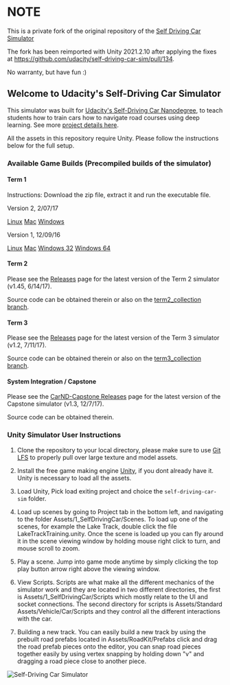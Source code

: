 
# NOTE

This is a private fork of the original repository of the [Self Driving Car Simulator](https://github.com/udacity/self-driving-car-sim/)

The fork has been reimported with Unity 2021.2.10 after applying the fixes at https://github.com/udacity/self-driving-car-sim/pull/134. 

No warranty, but have fun :)


## Welcome to Udacity's Self-Driving Car Simulator 

This simulator was built for [Udacity's Self-Driving Car Nanodegree](https://udacity.com/drive), to teach students how to train cars how to navigate road courses using deep learning. See more [project details here](https://github.com/udacity/CarND-Behavioral-Cloning-P3).

All the assets in this repository require Unity. Please follow the instructions below for the full setup.

### Available Game Builds (Precompiled builds of the simulator)

#### Term 1

Instructions: Download the zip file, extract it and run the executable file.

Version 2, 2/07/17

[Linux](https://s3-us-west-1.amazonaws.com/udacity-selfdrivingcar/Term1-Sim/term1-simulator-linux.zip)
[Mac](https://s3-us-west-1.amazonaws.com/udacity-selfdrivingcar/Term1-Sim/term1-simulator-mac.zip)
[Windows](https://s3-us-west-1.amazonaws.com/udacity-selfdrivingcar/Term1-Sim/term1-simulator-windows.zip)

Version 1, 12/09/16

[Linux](https://d17h27t6h515a5.cloudfront.net/topher/2016/November/5831f0f7_simulator-linux/simulator-linux.zip)
[Mac](https://d17h27t6h515a5.cloudfront.net/topher/2016/November/5831f290_simulator-macos/simulator-macos.zip)
[Windows 32](https://d17h27t6h515a5.cloudfront.net/topher/2016/November/5831f4b6_simulator-windows-32/simulator-windows-32.zip)
[Windows 64](https://d17h27t6h515a5.cloudfront.net/topher/2016/November/5831f3a4_simulator-windows-64/simulator-windows-64.zip)

#### Term 2

Please see the [Releases](https://github.com/udacity/self-driving-car-sim/releases) page for the latest version of the Term 2 simulator (v1.45, 6/14/17).

Source code can be obtained therein or also on the [term2_collection branch](https://github.com/udacity/self-driving-car-sim/tree/term2_collection).

#### Term 3

Please see the [Releases](https://github.com/udacity/self-driving-car-sim/releases) page for the latest version of the Term 3 simulator (v1.2, 7/11/17).

Source code can be obtained therein or also on the [term3_collection branch](https://github.com/udacity/self-driving-car-sim/tree/term3_collection).

#### System Integration / Capstone

Please see the [CarND-Capstone Releases](https://github.com/udacity/CarND-Capstone/releases) page for the latest version of the Capstone simulator (v1.3, 12/7/17).

Source code can be obtained therein.

### Unity Simulator User Instructions

1. Clone the repository to your local directory, please make sure to use [Git LFS](https://git-lfs.github.com) to properly pull over large texture and model assets. 

2. Install the free game making engine [Unity](https://unity3d.com), if you dont already have it. Unity is necessary to load all the assets.

3. Load Unity, Pick load exiting project and choice the `self-driving-car-sim` folder.

4. Load up scenes by going to Project tab in the bottom left, and navigating to the folder Assets/1_SelfDrivingCar/Scenes. To load up one of the scenes, for example the Lake Track, double click the file LakeTrackTraining.unity. Once the scene is loaded up you can fly around it in the scene viewing window by holding mouse right click to turn, and mouse scroll to zoom.

5. Play a scene. Jump into game mode anytime by simply clicking the top play button arrow right above the viewing window.

6. View Scripts. Scripts are what make all the different mechanics of the simulator work and they are located in two different directories, the first is Assets/1_SelfDrivingCar/Scripts which mostly relate to the UI and socket connections. The second directory for scripts is Assets/Standard Assets/Vehicle/Car/Scripts and they control all the different interactions with the car.

7. Building a new track. You can easily build a new track by using the prebuilt road prefabs located in Assets/RoadKit/Prefabs click and drag the road prefab pieces onto the editor, you can snap road pieces together easily by using vertex snapping by holding down "v" and dragging a road piece close to another piece.

![Self-Driving Car Simulator](./sim_image.png)
